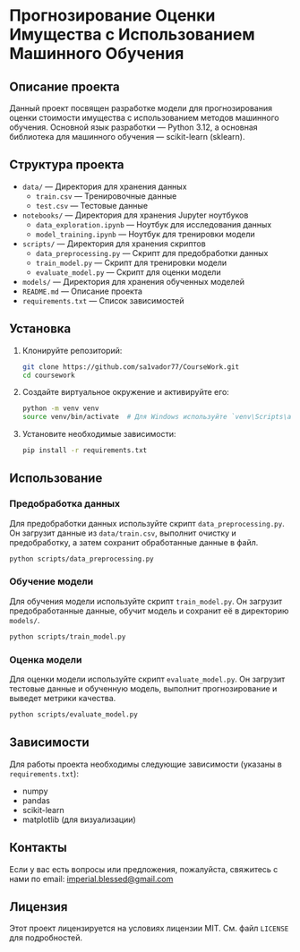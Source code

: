 # Прогнозирование Оценки Имущества с Использованием Машинного Обучения

## Описание проекта

Данный проект посвящен разработке модели для прогнозирования оценки стоимости имущества с использованием методов машинного обучения. Основной язык разработки — Python 3.12, а основная библиотека для машинного обучения — scikit-learn (sklearn).

## Структура проекта

- `data/` — Директория для хранения данных
  - `train.csv` — Тренировочные данные
  - `test.csv` — Тестовые данные
- `notebooks/` — Директория для хранения Jupyter ноутбуков
  - `data_exploration.ipynb` — Ноутбук для исследования данных
  - `model_training.ipynb` — Ноутбук для тренировки модели
- `scripts/` — Директория для хранения скриптов
  - `data_preprocessing.py` — Скрипт для предобработки данных
  - `train_model.py` — Скрипт для тренировки модели
  - `evaluate_model.py` — Скрипт для оценки модели
- `models/` — Директория для хранения обученных моделей
- `README.md` — Описание проекта
- `requirements.txt` — Список зависимостей

## Установка

1. Клонируйте репозиторий:
   ```bash
   git clone https://github.com/sa1vador77/CourseWork.git
   cd coursework
   ```

2. Создайте виртуальное окружение и активируйте его:
   ```bash
   python -m venv venv
   source venv/bin/activate  # Для Windows используйте `venv\Scripts\activate`
   ```

3. Установите необходимые зависимости:
   ```bash
   pip install -r requirements.txt
   ```

## Использование

### Предобработка данных

Для предобработки данных используйте скрипт `data_preprocessing.py`. Он загрузит данные из `data/train.csv`, выполнит очистку и предобработку, а затем сохранит обработанные данные в файл.

```bash
python scripts/data_preprocessing.py
```

### Обучение модели

Для обучения модели используйте скрипт `train_model.py`. Он загрузит предобработанные данные, обучит модель и сохранит её в директорию `models/`.

```bash
python scripts/train_model.py
```

### Оценка модели

Для оценки модели используйте скрипт `evaluate_model.py`. Он загрузит тестовые данные и обученную модель, выполнит прогнозирование и выведет метрики качества.

```bash
python scripts/evaluate_model.py
```

## Зависимости

Для работы проекта необходимы следующие зависимости (указаны в `requirements.txt`):

- numpy
- pandas
- scikit-learn
- matplotlib (для визуализации)

## Контакты

Если у вас есть вопросы или предложения, пожалуйста, свяжитесь с нами по email: imperial.blessed@gmail.com

## Лицензия

Этот проект лицензируется на условиях лицензии MIT. См. файл `LICENSE` для подробностей.
